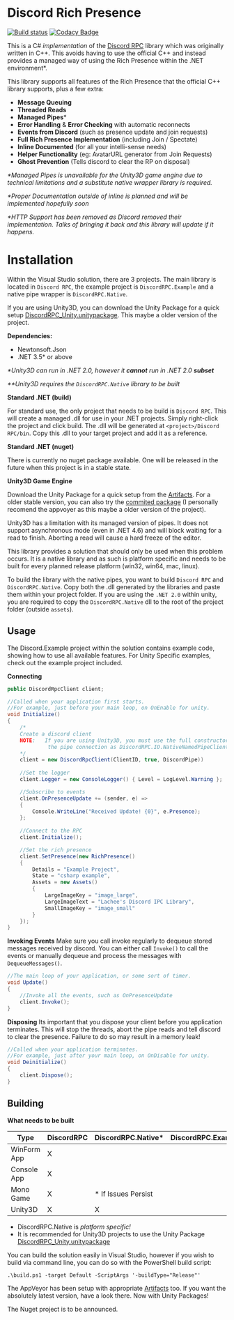 # Discord Rich Presence

[![Build status](https://ci.appveyor.com/api/projects/status/dpu2l7ta05uvm397?svg=true)](https://ci.appveyor.com/project/Lachee/discord-rpc-csharp) [![Codacy Badge](https://api.codacy.com/project/badge/Grade/a3fc8999eb734774bff83179fee2409e)](https://app.codacy.com/app/Lachee/discord-rpc-csharp?utm_source=github.com&utm_medium=referral&utm_content=Lachee/discord-rpc-csharp&utm_campaign=badger)

This is a C# _implementation_ of the [Discord RPC](https://github.com/discordapp/discord-rpc) library which was originally written in C++. This avoids having to use the official C++ and instead provides a managed way of using the Rich Presence within the .NET environment*.

This library supports all features of the Rich Presence that the official C++ library supports, plus a few extra:
 - **Message Queuing**
 - **Threaded Reads**
 - **Managed Pipes***
 - **Error Handling** & **Error Checking** with automatic reconnects
 - **Events from Discord** (such as presence update and join requests)
 - **Full Rich Presence Implementation** (including Join / Spectate)
 - **Inline Documented** (for all your intelli-sense needs)
 - **Helper Functionality** (eg: AvatarURL generator from Join Requests)
 - **Ghost Prevention** (Tells discord to clear the RP on disposal)

_*Managed Pipes is unavailable for the Unity3D game engine due to technical limitations and a substitute native wrapper library is required._

_*Proper Documentation outside of inline is planned and will be implemented hopefully soon_

_*HTTP Support has been removed as Discord removed their implementation. Talks of bringing it back and this library will update if it happens._

# Installation
Within the Visual Studio solution, there are 3 projects. The main library is located in `Discord RPC`, the example project is `DiscordRPC.Example` and a native pipe wrapper is `DiscordRPC.Native`. 

If you are using Unity3D, you can download the Unity Package for a quick setup [DiscordRPC_Unity.unitypackage](https://github.com/Lachee/discord-rpc-csharp/raw/master/DiscordRPC_Unity.unitypackage). This maybe a older version of the project.

**Dependencies:**
 - Newtonsoft.Json 
 - .NET 3.5* or above
 
_*Unity3D can run in .NET 2.0, however it **cannot** run in .NET 2.0 __subset___

_**Unity3D requires the `DiscordRPC.Native` library to be built_

**Standard .NET (build)**

For standard use, the only project that needs to be build is `Discord RPC`. This will create a managed .dll for use in your .NET projects. Simply right-click the project and click build. The .dll will be generated at `<project>/Discord RPC/bin`. Copy this .dll to your target project and add it as a reference.

**Standard .NET (nuget)**

There is currently no nuget package available. One will be released in the future when this project is in a stable state.

**Unity3D Game Engine**

Download the Unity Package for a quick setup from the [Artifacts](https://ci.appveyor.com/project/Lachee/discord-rpc-csharp/build/artifacts). For a older stable version, you can also try the [commited package](https://github.com/Lachee/discord-rpc-csharp/raw/master/DiscordRPC_Unity.unitypackage) (I personally recomend the appvoyer as this maybe a older version of the project).


Unity3D has a limitation with its managed version of pipes. It does not support asynchronous mode (even in .NET 4.6) and will block waiting for a read to finish. Aborting a read will cause a hard freeze of the editor.


This library provides a solution that should only be used when this problem occurs. It is a native library and as such is platform specific and needs to be built for every planned release platform (win32, win64, mac, linux). 


To build the library with the native pipes, you want to build `Discord RPC` and `DiscordRPC.Native`. Copy both the .dll generated by the libraries and paste them within your project folder. If you are using the `.NET 2.0` within unity, you are required to copy the `DiscordRPC.Native` dll to the root of the project folder (outside `assets`).


## Usage

The Discord.Example project within the solution contains example code, showing how to use all available features. For Unity Specific examples, check out the example project included. 

**Connecting**
```csharp
public DiscordRpcClient client;

//Called when your application first starts.
//For example, just before your main loop, on OnEnable for unity.
void Initialize() 
{
	/*
	Create a discord client
	NOTE: 	If you are using Unity3D, you must use the full constructor and define
			 the pipe connection as DiscordRPC.IO.NativeNamedPipeClient
	*/
	client = new DiscordRpcClient(ClientID, true, DiscordPipe))					
	
	//Set the logger
	client.Logger = new ConsoleLogger() { Level = LogLevel.Warning };

	//Subscribe to events
	client.OnPresenceUpdate += (sender, e) =>
	{
		Console.WriteLine("Received Update! {0}", e.Presence);
	};
	
	//Connect to the RPC
	client.Initialize();

	//Set the rich presence
	client.SetPresence(new RichPresence()
	{
		Details = "Example Project",
		State = "csharp example",
		Assets = new Assets()
		{
			LargeImageKey = "image_large",
			LargeImageText = "Lachee's Discord IPC Library",
			SmallImageKey = "image_small"
		}
	});	
}
```

**Invoking Events**
Make sure you call invoke regularly to dequeue stored messages received by discord. You can either call `Invoke()` to call the events or manually dequeue and process the messages with `DequeueMessages()`.
```csharp
//The main loop of your application, or some sort of timer.
void Update() 
{
	//Invoke all the events, such as OnPresenceUpdate
	client.Invoke();
}
```

**Disposing**
Its important that you dispose your client before you application terminates. This will stop the threads, abort the pipe reads and tell discord to clear the presence. Failure to do so may result in a memory leak!
```csharp
//Called when your application terminates.
//For example, just after your main loop, on OnDisable for unity.
void Deinitialize() 
{
	client.Dispose();
}
```

## Building
**What needs to be built**

| Type        | DiscordRPC | DiscordRPC.Native*   | DiscordRPC.Example |
|-------------|------------|---------------------|--------------------|
| WinForm App | X          |                     |                    |
| Console App | X          |                     |                    |
| Mono Game   | X          | * If Issues Persist |                    |
| Unity3D     | X          | X                   |                    |
* DiscordRPC.Native is _platform specific!_
* It is recommended for Unity3D projects to use the Unity Package [DiscordRPC_Unity.unitypackage](https://github.com/Lachee/discord-rpc-csharp/blob/master/DiscordRPC_Unity.unitypackage)

You can build the solution easily in Visual Studio, however if you wish to build via command line, you can do so with the PowerShell build script:
```
.\build.ps1 -target Default -ScriptArgs '-buildType="Release"'
```

The AppVeyor has been setup with appropriate [Artifacts](https://ci.appveyor.com/project/Lachee/discord-rpc-csharp/build/artifacts) too. If you want the absolutely latest version, have a look there. Now with Unity Packages! 

The Nuget project is to be announced. 


